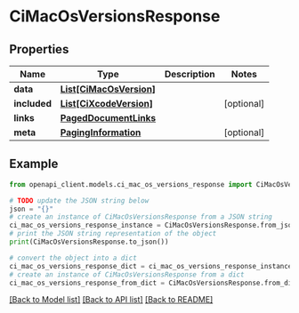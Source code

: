 # CiMacOsVersionsResponse


## Properties

Name | Type | Description | Notes
------------ | ------------- | ------------- | -------------
**data** | [**List[CiMacOsVersion]**](CiMacOsVersion.md) |  | 
**included** | [**List[CiXcodeVersion]**](CiXcodeVersion.md) |  | [optional] 
**links** | [**PagedDocumentLinks**](PagedDocumentLinks.md) |  | 
**meta** | [**PagingInformation**](PagingInformation.md) |  | [optional] 

## Example

```python
from openapi_client.models.ci_mac_os_versions_response import CiMacOsVersionsResponse

# TODO update the JSON string below
json = "{}"
# create an instance of CiMacOsVersionsResponse from a JSON string
ci_mac_os_versions_response_instance = CiMacOsVersionsResponse.from_json(json)
# print the JSON string representation of the object
print(CiMacOsVersionsResponse.to_json())

# convert the object into a dict
ci_mac_os_versions_response_dict = ci_mac_os_versions_response_instance.to_dict()
# create an instance of CiMacOsVersionsResponse from a dict
ci_mac_os_versions_response_from_dict = CiMacOsVersionsResponse.from_dict(ci_mac_os_versions_response_dict)
```
[[Back to Model list]](../README.md#documentation-for-models) [[Back to API list]](../README.md#documentation-for-api-endpoints) [[Back to README]](../README.md)


